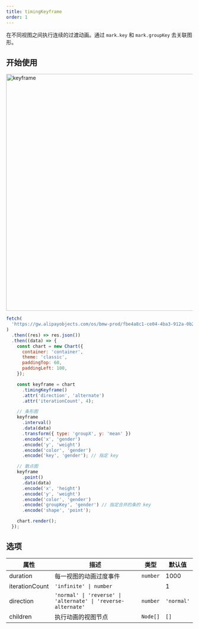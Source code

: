 ```yaml
---
title: timingKeyframe
order: 1
---
```


在不同视图之间执行连续的过渡动画。通过 `mark.key` 和 `mark.groupKey` 去关联图形。

## 开始使用

<img src="https://gw.alipayobjects.com/zos/raptor/1669043493952/point-keyframe.gif" width=640 alt="keyframe"/>

```js
fetch(
  'https://gw.alipayobjects.com/os/bmw-prod/fbe4a8c1-ce04-4ba3-912a-0b26d6965333.json',
)
  .then((res) => res.json())
  .then((data) => {
    const chart = new Chart({
      container: 'container',
      theme: 'classic',
      paddingTop: 60,
      paddingLeft: 100,
    });

    const keyframe = chart
      .timingKeyframe()
      .attr('direction', 'alternate')
      .attr('iterationCount', 4);

    // 条形图
    keyframe
      .interval()
      .data(data)
      .transform({ type: 'groupX', y: 'mean' })
      .encode('x', 'gender')
      .encode('y', 'weight')
      .encode('color', 'gender')
      .encode('key', 'gender'); // 指定 key

    // 散点图
    keyframe
      .point()
      .data(data)
      .encode('x', 'height')
      .encode('y', 'weight')
      .encode('color', 'gender')
      .encode('groupKey', 'gender') // 指定合并的条的 key
      .encode('shape', 'point');

    chart.render();
  });
```

## 选项

| 属性           | 描述                                                          | 类型     | 默认值     |
| -------------- | ------------------------------------------------------------- | -------- | ---------- |
| duration       | 每一视图的动画过度事件                                        | `number` | 1000       |
| iterationCount | `'infinite' \| number`                                        |          | 1          |
| direction      | `'normal' \| 'reverse' \| 'alternate' \| 'reverse-alternate'` | `number` | `'normal'` |
| children       | 执行动画的视图节点                                            | `Node[]` | `[]`       |
